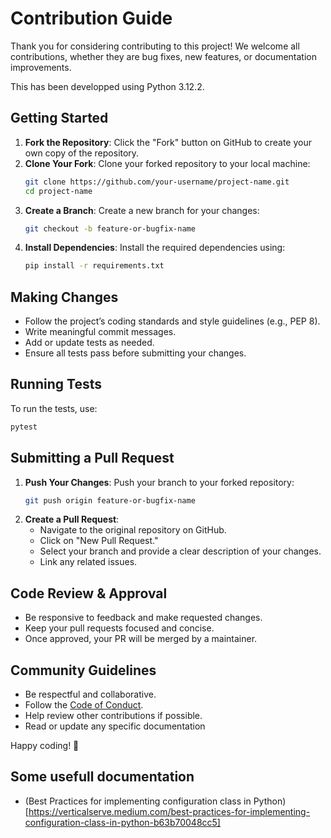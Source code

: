 # Contribution Guide

Thank you for considering contributing to this project! We welcome all contributions, whether they are bug fixes, new features, or documentation improvements.

This has been developped using Python 3.12.2.  

## Getting Started

1. **Fork the Repository**: Click the "Fork" button on GitHub to create your own copy of the repository.
2. **Clone Your Fork**: Clone your forked repository to your local machine:
   ```sh
   git clone https://github.com/your-username/project-name.git
   cd project-name
   ```
3. **Create a Branch**: Create a new branch for your changes:
   ```sh
   git checkout -b feature-or-bugfix-name
   ```
4. **Install Dependencies**: Install the required dependencies using:
   ```sh
   pip install -r requirements.txt
   ```

## Making Changes

- Follow the project’s coding standards and style guidelines (e.g., PEP 8).
- Write meaningful commit messages.
- Add or update tests as needed.
- Ensure all tests pass before submitting your changes.

## Running Tests

To run the tests, use:
```sh
pytest
```

## Submitting a Pull Request

1. **Push Your Changes**: Push your branch to your forked repository:
   ```sh
   git push origin feature-or-bugfix-name
   ```
2. **Create a Pull Request**:
   - Navigate to the original repository on GitHub.
   - Click on "New Pull Request."
   - Select your branch and provide a clear description of your changes.
   - Link any related issues.

## Code Review & Approval

- Be responsive to feedback and make requested changes.
- Keep your pull requests focused and concise.
- Once approved, your PR will be merged by a maintainer.

## Community Guidelines

- Be respectful and collaborative.
- Follow the [Code of Conduct](CODE_OF_CONDUCT.md).
- Help review other contributions if possible.
- Read or update any specific documentation

Happy coding! 🚀

## Some usefull documentation

- (Best Practices for implementing configuration class in Python)[https://verticalserve.medium.com/best-practices-for-implementing-configuration-class-in-python-b63b70048cc5]

